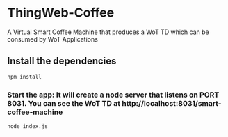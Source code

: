 # ThingWeb-Coffee

A Virtual Smart Coffee Machine that produces a WoT TD which can be consumed by WoT Applications

## Install the dependencies
```bash
npm install
```

### Start the app: It will create a node server that listens on PORT 8031. You can see the WoT TD at http://localhost:8031/smart-coffee-machine
```bash
node index.js
```

